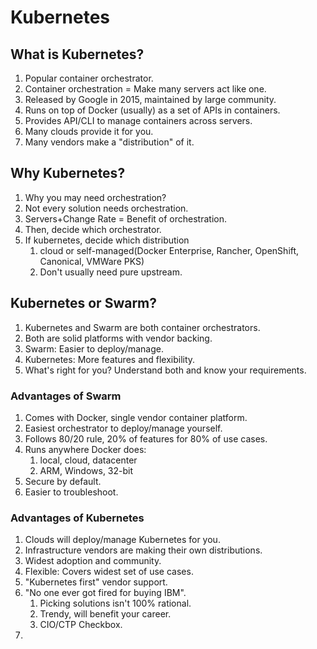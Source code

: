 # Kubernetes

## What is Kubernetes?
1. Popular container orchestrator.
2. Container orchestration = Make many servers act like one.
3. Released by Google in 2015, maintained by large community.
4. Runs on top of Docker (usually) as a set of APIs in containers.
5. Provides API/CLI to manage containers across servers.
6. Many clouds provide it for you.
7. Many vendors make a "distribution" of it.

## Why Kubernetes?
1. Why you may need orchestration?
2. Not every solution needs orchestration.
3. Servers+Change Rate = Benefit of orchestration.
4. Then, decide which orchestrator.
5. If kubernetes, decide which distribution
   1. cloud or self-managed(Docker Enterprise, Rancher, OpenShift, Canonical, VMWare PKS)
   2. Don't usually need pure upstream.

## Kubernetes or Swarm?
1. Kubernetes and Swarm are both container orchestrators.
2. Both are solid platforms with vendor backing.
3. Swarm: Easier to deploy/manage.
4. Kubernetes: More features and flexibility.
5. What's right for you? Understand both and know your requirements.

### Advantages of Swarm
1. Comes with Docker, single vendor container platform.
2. Easiest orchestrator to deploy/manage yourself.
3. Follows 80/20 rule, 20% of features for 80% of use cases.
4. Runs anywhere Docker does:
   1. local, cloud, datacenter
   2. ARM, Windows, 32-bit 
5. Secure by default.
6. Easier to troubleshoot.

### Advantages of Kubernetes
1. Clouds will deploy/manage Kubernetes for you.
2. Infrastructure vendors are making their own distributions.
3. Widest adoption and community.
4. Flexible: Covers widest set of use cases.
5. "Kubernetes first" vendor support.
6. "No one ever got fired for buying IBM".
   1. Picking solutions isn't 100% rational.
   2. Trendy, will benefit your career.
   3. CIO/CTP Checkbox.
7. 